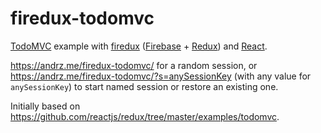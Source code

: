 # firedux-todomvc

[TodoMVC] example with [firedux][] ([Firebase] + [Redux]) and [React].

https://andrz.me/firedux-todomvc/ for a random session, or https://andrz.me/firedux-todomvc/?s=anySessionKey (with any value for `anySessionKey`) to start named session or restore an existing one.

Initially based on https://github.com/reactjs/redux/tree/master/examples/todomvc.


[firedux]: https://github.com/adjohnson916/firedux
[TodoMVC]: http://todomvc.com/
[react]: https://facebook.github.io/react/
[redux]: http://redux.js.org/
[firebase]: https://www.firebase.com/
